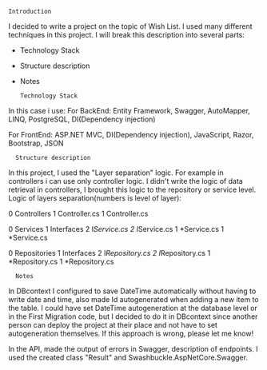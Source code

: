 
    Introduction

I decided to write a project on the topic of Wish List.
I used many different techniques in this project.
I will break this description into several parts: 
- Technology Stack 
- Structure description
- Notes 

      Technology Stack

In this case i use: 
  For BackEnd: 
Entity Framework, Swagger, AutoMapper, LINQ, PostgreSQL, DI(Dependency injection)

  For FrontEnd: 
ASP.NET MVC, DI(Dependency injection), JavaScript, Razor, Bootstrap, JSON

  
      Structure description

In this project, I used the "Layer separation" logic. 
For example in controllers i can use only controller logic.
I didn't write the logic of data retrieval in controllers, I brought this logic to the repository or service level.
  Logic of layers separation(numbers is level of layer):

0 Controllers
1 Controller.cs
1 Controller.cs

0 Services
1 Interfaces
2 I*Service.cs
2 I*Service.cs
1 *Service.cs
1 *Service.cs

0 Repositories
1 Interfaces
2 I*Repository.cs
2 I*Repository.cs
1 *Repository.cs
1 *Repository.cs

      Notes 

In DBcontext I configured to save DateTime automatically without having to write date and time, 
also made Id autogenerated when adding a new item to the table. 
I could have set DateTime autogeneration at the database level or in the First Migration code, 
but I decided to do it in DBcontext since another person can deploy the project at their place and 
not have to set autogeneration themselves. If this approach is wrong, please let me know!

In the API, made the output of errors in Swagger, description of endpoints. 
I used the created class "Result" and Swashbuckle.AspNetCore.Swagger.

  
